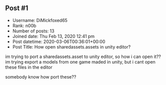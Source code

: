 ## Post #1
- Username: DiMickfoxed65
- Rank: n00b
- Number of posts: 13
- Joined date: Thu Feb 13, 2020 12:41 pm
- Post datetime: 2020-03-06T00:36:01+00:00
- Post Title: How open sharedassets.assets in unity editor?

im trying to port a sharedassets.asset to unity editor, so how i can open it??
im trying export a models from one game maded in unity, but i cant open these files in the editor 

somebody know how port these??

